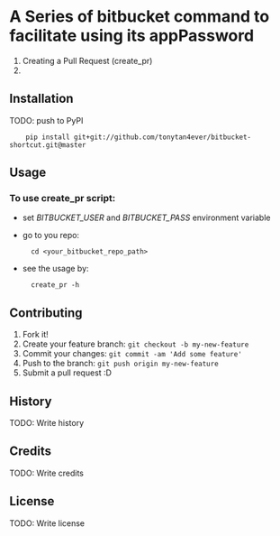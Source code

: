 # A Series of bitbucket command to facilitate using its appPassword

1. Creating a Pull Request (create_pr)
2. 

## Installation

TODO: push to PyPI

        pip install git+git://github.com/tonytan4ever/bitbucket-shortcut.git@master

## Usage

### To use create_pr script:

* set _BITBUCKET_USER_ and _BITBUCKET_PASS_ environment variable
* go to you repo:

        cd <your_bitbucket_repo_path>

* see the usage by:
 
        create_pr -h



 

## Contributing

1. Fork it!
2. Create your feature branch: `git checkout -b my-new-feature`
3. Commit your changes: `git commit -am 'Add some feature'`
4. Push to the branch: `git push origin my-new-feature`
5. Submit a pull request :D

## History

TODO: Write history

## Credits

TODO: Write credits

## License

TODO: Write license